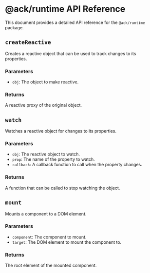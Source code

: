 # @ack/runtime API Reference

This document provides a detailed API reference for the `@ack/runtime` package.

## `createReactive`

Creates a reactive object that can be used to track changes to its properties.

### Parameters

- `obj`: The object to make reactive.

### Returns

A reactive proxy of the original object.

## `watch`

Watches a reactive object for changes to its properties.

### Parameters

- `obj`: The reactive object to watch.
- `prop`: The name of the property to watch.
- `callback`: A callback function to call when the property changes.

### Returns

A function that can be called to stop watching the object.

## `mount`

Mounts a component to a DOM element.

### Parameters

- `component`: The component to mount.
- `target`: The DOM element to mount the component to.

### Returns

The root element of the mounted component.
